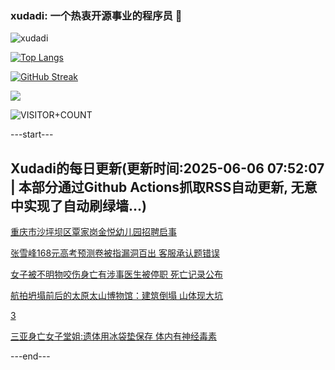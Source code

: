 ### xudadi: 一个热衷开源事业的程序员 👋

![xudadi](https://github-readme-stats-git-masterorgs-github-readme-stats-team.vercel.app/api?username=xudadi)

[![Top Langs](https://github-readme-stats.vercel.app/api/top-langs/?username=xudadi)](https://github.com/anuraghazra/github-readme-stats)

[![GitHub Streak](https://streak-stats.demolab.com?user=xudadi&locale=zh_Hans)](https://git.io/streak-stats)

![](https://raw.githubusercontent.com/xudadi/xudadi/main/assets/github-contribution-grid-snake.svg)

![VISITOR+COUNT](https://komarev.com/ghpvc/?username=xudadi&label=VISITOR+COUNT)


---start---

## Xudadi的每日更新(更新时间:2025-06-06 07:52:07 | 本部分通过Github Actions抓取RSS自动更新, 无意中实现了自动刷绿墙...)

[重庆市沙坪坝区覃家岗金悦幼儿园招聘启事](https://www.gongkaoleida.com/article/2435073)

[张雪峰168元高考预测卷被指漏洞百出 客服承认题错误](https://m.163.com/news/article/K1A58FBJ051492T3.html)

[女子被不明物咬伤身亡有涉事医生被停职 死亡记录公布](https://m.163.com/news/article/K1ADR397051492T3.html)

[航拍坍塌前后的太原太山博物馆：建筑倒塌 山体现大坑](https://m.163.com/news/article/K1A6KI37053469LG.html)

[3](https://m.163.com/touch/news/sub/domestic)

[三亚身亡女子堂姐:遗体用冰袋垫保存 体内有神经毒素](https://m.163.com/news/article/K1A8TGGN0514D3UH.html)

---end---
